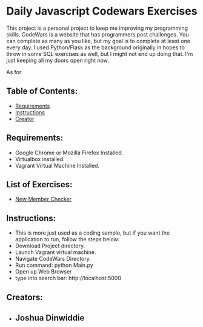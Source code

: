 # Daily Javascript Codewars Exercises

This project is a personal project to keep me improving my programming skills.
CodeWars is a website that has programmers post challenges.  You can complete as many
as you like, but my goal is to complete at least one every day.  I used Python/Flask
as the background originally in hopes to throw in some SQL exercises as well, but
I might not end up doing that.  I'm just keeping all my doors open right now.

As for

## Table of Contents:

* [Requirements](#requirements)
* [Instructions](#instructions)
* [Creator](#creators)

## Requirements:
  * Google Chrome or Mozilla Firefox Installed.
  * Virtualbox installed.
  * Vagrant Virtual Machine Installed.

## List of Exercises:
  * <a href="https://github.com/jdinwiddie/CodeWars/blob/master/templates/newMember.html">New Member Checker</a>

## Instructions:
* This is more just used as a coding sample, but if you want the application to run, follow the steps below:
* Download Project directory.  
* Launch Vagrant virtual machine.
* Navigate CodeWars Directory.
* Run command: python Main.py
* Open up Web Browser
* type into search bar: http://localhost:5000

## Creators:

* Joshua Dinwiddie
    -
